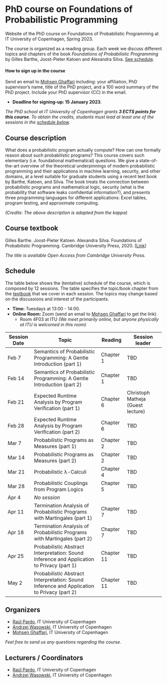 # PhD course on Foundations of Probabilistic Programming

Website of the PhD course on Foundations of Probabilistic Programming at IT University of Copenhagen, Spring 2023.

The course is organized as a reading group. Each week we discuss different topics and chapters of the book *Foundations of Probabilistic Programming* by Gilles Barthe, Joost-Pieter Katoen and Alexandra Silva. [See schedule](#schedule).

#### How to sign up in the course

Send an email to [Mohsen Ghaffari](https://pure.itu.dk/da/persons/mohsen-ghaffari) including: your affiliation, PhD supervisor’s name, title of the PhD project, and a 100 word summary of the PhD project. Include your PhD supervisor (CC) in the email.

* **Deadline for signing-up: 15 January 2023**.

*The PhD school at IT University of Copenhagen grants <b>3 ECTS points for this course</b>. To obtain the credits, students must lead at least one of the sessions in the [schedule below](#schedule).*


## Course description

What does a probabilistic program actually compute? How can one formally reason about such probabilistic programs? This course covers such elementary (i.e. foundational mathematical) questions. We give a state-of-the-art overview of the theoretical underpinnings of modern probabilistic programming and their applications in machine learning, security, and other domains, at a level suitable for graduate students using a recent text book by Barthe, Katoen, and Silva. The book treats the connection between probabilistic programs and mathematical logic, security (what is the probability that software leaks confidential information?), and presents three programming languages for different applications: Excel tables, program testing, and approximate computing.

*(Credits: The above description is adapted from the kappa)*

## Course textbook

Gilles Barthe. Joost-Pieter Katoen. Alexandra Silva. Foundations of Probabilistic Programming. Cambridge University Press, 2020. [[Link](https://www.cambridge.org/core/books/foundations-of-probabilistic-programming/819623B1B5B33836476618AC0621F0EE)]

*The title is available Open Access from Cambridge University Press.*

## Schedule

The table below shows the (tentative) schedule of the course, which is composed by 12 sessions. 
The table specifies the topic/book chapter from the [textbook](#course-textbook) that we cover in each session.
The topics may change based on the discussions and interest of the participants.

* **Time:** Tuesdays at 13:00 - 14:00.
* **Online Room:** Zoom (send an email to [Mohsen Ghaffari](https://pure.itu.dk/da/persons/mohsen-ghaffari) to get the link)
  - Room 4F03 at ITU *(We meet primarily online, but anyone physically at ITU is welcomed in this room)*

| Session Date | Topic                                                                                      | Reading    | Session leader                    |
|--------------|--------------------------------------------------------------------------------------------|------------|-----------------------------------|
| Feb 7        | Semantics of Probabilistic Programming: A Gentle Introduction (part 1)                     | Chapter 1  | TBD                               |
| Feb 14       | Semantics of Probabilistic Programming: A Gentle Introduction (part 2)                     | Chapter 1  | TBD                               |
| Feb 21       | Expected Runtime Analysis by Program Verification (part 1)                                 | Chapter 6  | Christoph Matheja (Guest lecture) |
| Feb 28       | Expected Runtime Analysis by Program Verification (part 2)                                 | Chapter 6  | TBD                               |
| Mar 7        | Probabilistic Programs as Measures (part 1)                                                | Chapter 2  | TBD                               |
| Mar 14       | Probabilistic Programs as Measures (part 2)                                                | Chapter 2  | TBD                               |
| Mar 21       | Probabilistic λ-Calculi                                                                    | Chapter 4  | TBD                               |
| Mar 28       | Probabilistic Couplings from Program Logics                                                | Chapter 5  | TBD                               |
| Apr 4        | *No session*                                                                               |            |                                   |
| Apr 11       | Termination Analysis of Probabilistic Programs with Martingales (part 1)                   | Chapter 7  | TBD                               |
| Apr 18       | Termination Analysis of Probabilistic Programs with Martingales (part 2)                   | Chapter 7  | TBD                               |
| Apr 25       | Probabilistic Abstract Interpretation: Sound Inference and Application to Privacy (part 1) | Chapter 11 | TBD                               |
| May  2       | Probabilistic Abstract Interpretation: Sound Inference and Application to Privacy (part 2) | Chapter 11 | TBD                               |
	
## Organizers
* [Raúl Pardo](http://raulpardo.net/), IT University of Copenhagen
* [Andrzej Wąsowski](http://www.itu.dk/people/wasowski/), IT University of Copenhagen
* [Mohsen Ghaffari](https://pure.itu.dk/da/persons/mohsen-ghaffari), IT University of Copenhagen

*Feel free to send us any questions regarding the course.*

## Lecturers / Coordinators
* [Raúl Pardo](http://raulpardo.net/), IT University of Copenhagen
* [Andrzej Wąsowski](http://www.itu.dk/people/wasowski/), IT University of Copenhagen
